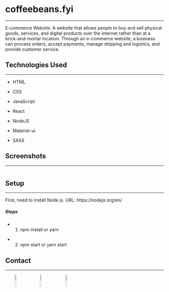 <h1>coffeebeans.fyi</h1>
<hr><p>E-commerce Website. A website that allows people to buy and sell physical goods, services, and digital products over the internet rather than at a brick-and-mortar location. Through an e-commerce website, a business can process orders, accept payments, manage shipping and logistics, and provide customer service.</p><h2>Technologies Used</h2>
<hr><ul>
<li>HTML</li>
</ul><ul>
<li>CSS</li>
</ul><ul>
<li>JavaScript</li>
</ul><ul>
<li>React</li>
</ul><ul>
<li>NodeJS</li>
</ul><ul>
<li>Material-ui</li>
</ul><ul>
<li>SASS</li>
</ul><h2>Screenshots</h2>
<hr><p><img src="https://i.ibb.co/SJzZw7C/airbnb.png" alt=""></p><h2>Setup</h2>
<hr><p>First, need to install Node js.
URL: https://nodejs.org/en/</p><h5>Steps</h5><ul>
<li>
<ol>
<li>npm install or yarn</li>
</ol>
</li>
</ul><ul>
<li>
<ol start="2">
<li>npm start or yarn start</li>
</ol>
</li>
</ul><h2>Contact</h2>
<hr><p><span style="margin-right: 30px;"></span><a href="https://www.linkedin.com/in/sonjoybarmon/"><img target="_blank" src="https://cdn.jsdelivr.net/gh/devicons/devicon/icons/linkedin/linkedin-original.svg" style="width: 10%;"></a><span style="margin-right: 30px;"></span><a href="https://github.com/sonjoybarmon"><img target="_blank" src="https://cdn.jsdelivr.net/gh/devicons/devicon/icons/github/github-original.svg" style="width: 10%;"></a><span style="margin-right: 30px;"></span><a href="https://www.facebook.com/SonjoyBarmon.19/"><img target="_blank" src="https://cdn.jsdelivr.net/gh/devicons/devicon/icons/facebook/facebook-original.svg" style="width: 10%;"></a></p>

<!-- # Getting Started with Create React App

This project was bootstrapped with [Create React App](https://github.com/facebook/create-react-app).

## Available Scripts

In the project directory, you can run:

### `yarn start`

Runs the app in the development mode.\
Open [http://localhost:3000](http://localhost:3000) to view it in the browser.

The page will reload if you make edits.\
You will also see any lint errors in the console.

### `yarn test`

Launches the test runner in the interactive watch mode.\
See the section about [running tests](https://facebook.github.io/create-react-app/docs/running-tests) for more information.

### `yarn build`

Builds the app for production to the `build` folder.\
It correctly bundles React in production mode and optimizes the build for the best performance.

The build is minified and the filenames include the hashes.\
Your app is ready to be deployed!

See the section about [deployment](https://facebook.github.io/create-react-app/docs/deployment) for more information.

### `yarn eject`

**Note: this is a one-way operation. Once you `eject`, you can’t go back!**

If you aren’t satisfied with the build tool and configuration choices, you can `eject` at any time. This command will remove the single build dependency from your project.

Instead, it will copy all the configuration files and the transitive dependencies (webpack, Babel, ESLint, etc) right into your project so you have full control over them. All of the commands except `eject` will still work, but they will point to the copied scripts so you can tweak them. At this point you’re on your own.

You don’t have to ever use `eject`. The curated feature set is suitable for small and middle deployments, and you shouldn’t feel obligated to use this feature. However we understand that this tool wouldn’t be useful if you couldn’t customize it when you are ready for it.

## Learn More

You can learn more in the [Create React App documentation](https://facebook.github.io/create-react-app/docs/getting-started).

To learn React, check out the [React documentation](https://reactjs.org/). -->
